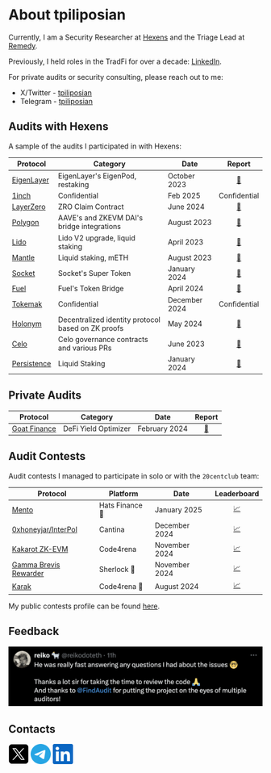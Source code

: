 # About tpiliposian

Currently, I am a Security Researcher at [Hexens](https://hexens.io/) and the Triage Lead at [Remedy](https://r.xyz/).

Previously, I held roles in the TradFi for over a decade: [LinkedIn](https://www.linkedin.com/in/tpiliposyan/).

For private audits or security consulting, please reach out to me:
- X/Twitter - [tpiliposian](https://twitter.com/tpiliposian) 
- Telegram - [tpiliposian](https://t.me/tpiliposian)


## Audits with Hexens

A sample of the audits I participated in with Hexens:

| Protocol | Category | Date | Report |
| - | - | - | :-: |
| [EigenLayer](https://www.eigenlayer.xyz/) | EigenLayer's EigenPod, restaking | October 2023 | [📄](https://github.com/Hexens/Smart-Contract-Review-Public-Reports/blob/main/EigenLayer_Oct23_(Public)(Restaking_Liquid%20staking).pdf) |
| [1inch](https://1inch.io/) | Confidential | Feb 2025 | Confidential |
| [LayerZero](https://layerzero.network/) | ZRO Claim Contract | June 2024 | [📄](https://github.com/Hexens/Smart-Contract-Review-Public-Reports/blob/main/layerzero-zro-claim-contract-june-2024(Public)%20(c1101c1).pdf) |
| [Polygon](https://polygon.technology/) | AAVE's and ZKEVM DAI's bridge integrations | August 2023 | [📄](https://github.com/Hexens/Smart-Contract-Review-Public-Reports/blob/main/Polygon_Technology__Aug23Public.pdf) |
| [Lido](https://lido.fi/) | Lido V2 upgrade, liquid staking | April 2023 | [📄](https://github.com/Hexens/Smart-Contract-Review-Public-Reports/blob/main/Lido_February23_Public_upd18.04.pdf) |
| [Mantle](https://www.mantle.xyz/) | Liquid staking, mETH | August 2023 | [📄](https://github.com/Hexens/Smart-Contract-Review-Public-Reports/blob/main/Mantle_SCs_Aug23(Public)(Liquid%20Staking%20Protocol).pdf) |
| [Socket](https://www.socket.tech/) | Socket's Super Token | January 2024 | [📄](https://github.com/Hexens/Smart-Contract-Review-Public-Reports/blob/main/Socket_Jan24_SuperToken(Public).pdf) |
| [Fuel](https://fuel.network/) | Fuel's Token Bridge | April 2024 | [📄](https://github.com/Hexens/Smart-Contract-Review-Public-Reports/blob/main/Fuel-Bridge-apr24(Public).pdf) |
| [Tokemak](https://www.tokemak.xyz/) | Confidential | December 2024 | Confidential |
| [Holonym](https://app.holonym.id/) | Decentralized identity protocol based on ZK proofs | May 2024 | [📄](https://github.com/Hexens/Smart-Contract-Review-Public-Reports/blob/main/holonym-zk-audit-may-2024(Public).pdf) |
| [Celo](https://clabs.co/) | Celo governance contracts and various PRs | June 2023 | [📄](https://github.com/Hexens/Smart-Contract-Review-Public-Reports/blob/main/cLabs_June23(Public)%20(Governance%20Protocol)_v2.pdf) |
| [Persistence](https://persistence.one/) | Liquid Staking | January 2024 | [📄](https://github.com/Hexens/Smart-Contract-Review-Public-Reports/blob/main/Persistence-Jan24(Scope1%2B2)(Public).pdf) |

## Private Audits

| Protocol | Category | Date | Report |
| - | - | - | :-: |
| [Goat Finance](https://www.goat.fi/#/) | DeFi Yield Optimizer | February 2024 | [📄](private/goatfi.md) | 

## Audit Contests

Audit contests I managed to participate in solo or with the `20centclub` team:

| Protocol | Platform | Date | Leaderboard |
| - | - | - | :-: |
| [Mento](https://www.mento.org/) | Hats Finance 🥇 | January 2025 | [:chart_with_upwards_trend:](https://app.hats.finance/audit-competitions/mento-0x2a1b9b1f6fa7c2e73815a7dff0e1688767382694/leaderboard) |
| [0xhoneyjar/InterPol](https://www.0xhoneyjar.xyz/) | Cantina | December 2024 | [:chart_with_upwards_trend:](https://cantina.xyz/competitions/55023131-27df-44e4-af46-bec298d0fa8e/leaderboard) |
| [Kakarot ZK-EVM](https://www.kakarot.org/) | Code4rena | November 2024 | [:chart_with_upwards_trend:](https://code4rena.com/@20centclub) |
| [Gamma Brevis Rewarder](https://www.gamma.xyz/) | Sherlock 🥈 | November 2024 | [:chart_with_upwards_trend:](https://audits.sherlock.xyz/contests/496?filter=results) |
| [Karak](https://karak.network/) | Code4rena 🥉 | August 2024 | [:chart_with_upwards_trend:](https://code4rena.com/@20centclub) |

My public contests profile can be found [here](https://audits.sherlock.xyz/watson/tpiliposian).

## Feedback

<p align="left">
  <img src="./feedback/Screenshot 2024-02-17 at 13.25.55.png" width="600"/>
</p>

<h2 align="left">Contacts</h2>
<p align="left">
  <a href="https://twitter.com/tpiliposian" target="_blank"><img src="https://github.com/tpiliposian/logo/blob/main/New-Twitter-Logo.png" alt="Twitter" height="40" width="40" /></a>
  <a href="https://t.me/tpiliposian" target="_blank"><img src="https://github.com/tpiliposian/logo/blob/main/telegram-color.svg" alt="Telegram" height="40" width="40" /></a>
  <a href="https://www.linkedin.com/in/tpiliposyan/" target="_blank"><img src="https://github.com/tpiliposian/logo/blob/main/linkedin-color.svg" alt="LinkedIn" height="40" width="40" /></a>
</p>
